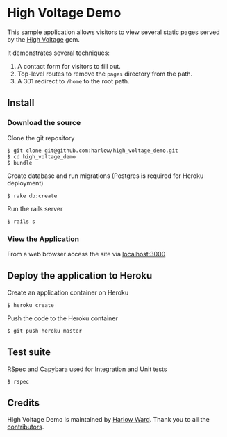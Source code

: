 # High Voltage Demo

This sample application allows visitors to view several static pages served by
the [High Voltage](https://github.com/thoughtbot/high_voltage) gem.

It demonstrates several techniques:

1. A contact form for visitors to fill out.
2. Top-level routes to remove the `pages` directory from the path.
3. A 301 redirect to `/home` to the root path.

## Install

### Download the source

Clone the git repository

    $ git clone git@github.com:harlow/high_voltage_demo.git
    $ cd high_voltage_demo
    $ bundle

Create database and run migrations (Postgres is required for Heroku deployment)

    $ rake db:create

Run the rails server

    $ rails s

### View the Application

From a web browser access the site via [localhost:3000](http://localhost:3000)

## Deploy the application to Heroku

Create an application container on Heroku

    $ heroku create

Push the code to the Heroku container

    $ git push heroku master

## Test suite

RSpec and Capybara used for Integration and Unit tests

    $ rspec

## Credits

High Voltage Demo is maintained by [Harlow Ward](http://www.hward.com). Thank
you to all the [contributors](https://github.com/harlow/high_voltage_demo/graphs/contributors).
